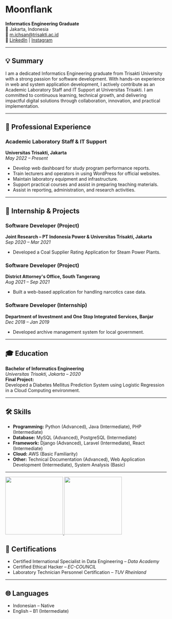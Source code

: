 # Moonflank

**Informatics Engineering Graduate**  
📍 Jakarta, Indonesia  
📧 [m.ichsan@trisakti.ac.id](mailto:m.ichsan@trisakti.ac.id)  
🔗 [LinkedIn](https://www.linkedin.com/in/ichsan210/) | [Instagram](https://www.instagram.com/mu_ic21/)

---

## 💡 Summary

I am a dedicated Informatics Engineering graduate from Trisakti University with a strong passion for software development. With hands-on experience in web and system application development, I actively contribute as an Academic Laboratory Staff and IT Support at Universitas Trisakti. I am committed to continuous learning, technical growth, and delivering impactful digital solutions through collaboration, innovation, and practical implementation.

---

## 💼 Professional Experience

### Academic Laboratory Staff & IT Support  
**Universitas Trisakti, Jakarta**  
*May 2022 – Present*
- Develop web dashboard for study program performance reports.
- Train lecturers and operators in using WordPress for official websites.
- Maintain laboratory equipment and infrastructure.
- Support practical courses and assist in preparing teaching materials.
- Assist in reporting, administration, and research activities.

---

## 🧪 Internship & Projects

### Software Developer (Project)  
**Joint Research – PT Indonesia Power & Universitas Trisakti, Jakarta**  
*Sep 2020 – Mar 2021*
- Developed a Coal Supplier Rating Application for Steam Power Plants.

### Software Developer (Project)  
**District Attorney's Office, South Tangerang**  
*Aug 2021 – Sep 2021*
- Built a web-based application for handling narcotics case data.

### Software Developer (Internship)  
**Department of Investment and One Stop Integrated Services, Banjar**  
*Dec 2018 – Jan 2019*
- Developed archive management system for local government.

---

## 🎓 Education

**Bachelor of Informatics Engineering**  
*Universitas Trisakti, Jakarta – 2020*  
**Final Project:**  
Developed a Diabetes Mellitus Prediction System using Logistic Regression in a Cloud Computing environment.

---

## 🛠️ Skills

- **Programming:** Python (Advanced), Java (Intermediate), PHP (Intermediate)  
- **Database:** MySQL (Advanced), PostgreSQL (Intermediate)  
- **Framework:** Django (Advanced), Laravel (Intermediate), React (Intermediate)  
- **Cloud:** AWS (Basic Familiarity)  
- **Other:** Technical Documentation (Advanced), Web Application Development (Intermediate), System Analysis (Basic)

---

<p align="left">
<a href="https://github.com/moonflank">
  <img height="180em" src="https://github-readme-stats-eight-theta.vercel.app/api?username=penuliscode&show_icons=true&theme=algolia&include_all_commits=true&count_private=true"/>
  <img height="180em" src="https://github-readme-stats-eight-theta.vercel.app/api/top-langs/?username=penuliscode&layout=compact&theme=algolia"/>
</a>
</p>



## 📜 Certifications

- Certified International Specialist in Data Engineering – *Data Academy*  
- Certified Ethical Hacker – *EC-COUNCIL*  
- Laboratory Technician Personnel Certification – *TUV Rheinland*

---

## 🌐 Languages

- Indonesian – Native  
- English – B1 (Intermediate)
